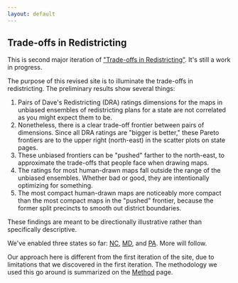 ```yaml
---
layout: default
---
```


<h2>Trade-offs in Redistricting</h2>

This is second major iteration of ["Trade-offs in Redistricting"](https://alecramsay.github.io/pg/).
It's still a work in progress.

The purpose of this revised site is to illuminate the trade-offs in redistricting.
The preliminary results show several things:

1. Pairs of Dave's Redistricting (DRA) ratings dimensions for the maps in unbiased ensembles of redistricting plans for a state are not correlated as you might expect them to be.
2. Nonetheless, there is a clear trade-off frontier between pairs of dimensions. Since all DRA ratings are "bigger is better," these Pareto frontiers are to the upper right (north-east) in the scatter plots on state pages.
3. These unbiased frontiers can be "pushed" farther to the north-east, to approximate the trade-offs that people face when drawing maps.
4. The ratings for most human-drawn maps fall outside the range of the unbiased ensembles. Whether bad or good, they are intentionally optimizing for something.
5. The most compact human-drawn maps are noticeably more compact than the most compact maps in the "pushed" frontier, because the former split precincts to smooth out district boundaries.

These findings are meant to be directionally illustrative rather than specifically descriptive.

We've enabled three states so far: <a href="{{ site.baseurl }}/states/NC">NC</a>, <a href="{{ site.baseurl }}/states/MD">MD</a>, and <a href="{{ site.baseurl }}/states/PA">PA</a>.
More will follow.

Our approach here is different from the first iteration of the site, 
due to limitations that we discovered in the first iteration.
The methodology we used this go around is summarized on the [Method](./_pages/method.markdown) page.